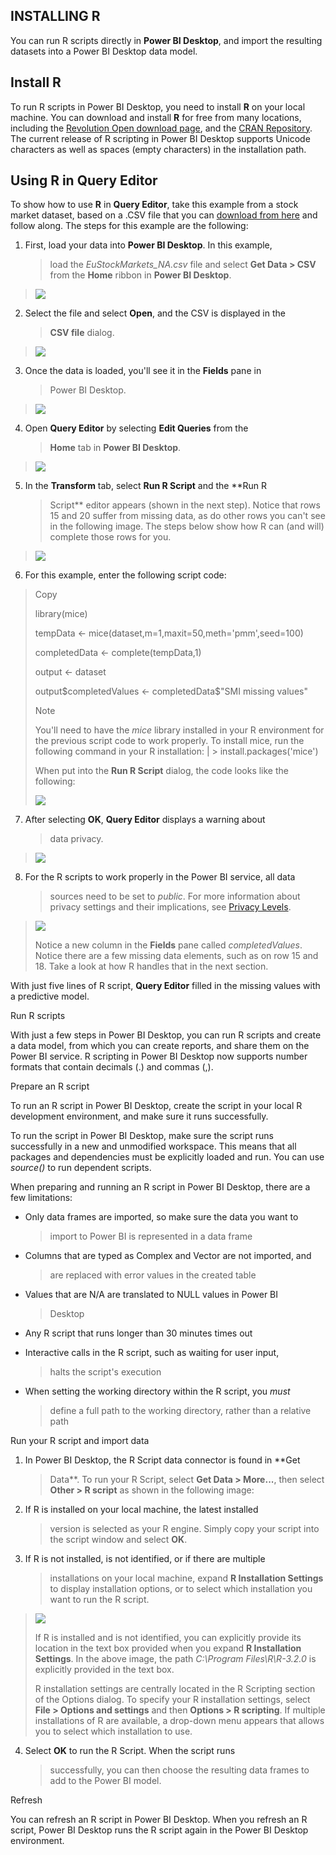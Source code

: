 INSTALLING R
------------

You can run R scripts directly in **Power BI Desktop**, and import the
resulting datasets into a Power BI Desktop data model.

Install R
---------

To run R scripts in Power BI Desktop, you need to install **R** on your
local machine. You can download and install **R** for free from many
locations, including the [Revolution Open download
page](https://mran.revolutionanalytics.com/download/), and the [CRAN
Repository](https://cran.r-project.org/bin/windows/base/). The current
release of R scripting in Power BI Desktop supports Unicode characters
as well as spaces (empty characters) in the installation path.

Using R in Query Editor
-----------------------

To show how to use **R** in **Query Editor**, take this example from a
stock market dataset, based on a .CSV file that you can [download from
here](http://download.microsoft.com/download/F/8/A/F8AA9DC9-8545-4AAE-9305-27AD1D01DC03/EuStockMarkets_NA.csv)
and follow along. The steps for this example are the following:

1.  First, load your data into **Power BI Desktop**. In this example,
    > load the *EuStockMarkets\_NA.csv* file and select **Get Data \>
    > CSV** from the **Home** ribbon in **Power BI Desktop**.

> ![](.//Media/img1mod1.png)

2.  Select the file and select **Open**, and the CSV is displayed in the
    > **CSV file** dialog.

> ![](.//Media/img2mod1.png)

3.  Once the data is loaded, you\'ll see it in the **Fields** pane in
    > Power BI Desktop.

> ![](.//Media/img3mod1.png)

4.  Open **Query Editor** by selecting **Edit Queries** from the
    > **Home** tab in **Power BI Desktop**.

> ![](.//Media/img4mod1.png)

5.  In the **Transform** tab, select **Run R Script** and the **Run R
    > Script** editor appears (shown in the next step). Notice that rows
    > 15 and 20 suffer from missing data, as do other rows you can\'t
    > see in the following image. The steps below show how R can (and
    > will) complete those rows for you.

> ![](.//Media/img5mod1.png)

6.  For this example, enter the following script code:

> Copy
>
> library(mice)
>
> tempData \<- mice(dataset,m=1,maxit=50,meth=\'pmm\',seed=100)
>
> completedData \<- complete(tempData,1)
>
> output \<- dataset
>
> output\$completedValues \<- completedData\$\"SMI missing values\"
>
> Note
>
> You\'ll need to have the *mice* library installed in your R
> environment for the previous script code to work properly. To install
> mice, run the following command in your R installation: \| \>
> install.packages(\'mice\')
>
> When put into the **Run R Script** dialog, the code looks like the
> following:
>
> ![](.//Media/img6mod1.png)

7.  After selecting **OK**, **Query Editor** displays a warning about
    > data privacy.

> ![](.//Media/img7mod1.png)

8.  For the R scripts to work properly in the Power BI service, all data
    > sources need to be set to *public*. For more information about
    > privacy settings and their implications, see [Privacy
    > Levels](https://docs.microsoft.com/en-us/power-bi/desktop-privacy-levels).

> ![](.//Media/img8mod1.png)
>
> Notice a new column in the **Fields** pane called *completedValues*.
> Notice there are a few missing data elements, such as on row 15 and
> 18. Take a look at how R handles that in the next section.

With just five lines of R script, **Query Editor** filled in the missing
values with a predictive model.

Run R scripts

With just a few steps in Power BI Desktop, you can run R scripts and
create a data model, from which you can create reports, and share them
on the Power BI service. R scripting in Power BI Desktop now supports
number formats that contain decimals (.) and commas (,).

Prepare an R script

To run an R script in Power BI Desktop, create the script in your local
R development environment, and make sure it runs successfully.

To run the script in Power BI Desktop, make sure the script runs
successfully in a new and unmodified workspace. This means that all
packages and dependencies must be explicitly loaded and run. You can use
*source()* to run dependent scripts.

When preparing and running an R script in Power BI Desktop, there are a
few limitations:

-   Only data frames are imported, so make sure the data you want to
    > import to Power BI is represented in a data frame

-   Columns that are typed as Complex and Vector are not imported, and
    > are replaced with error values in the created table

-   Values that are N/A are translated to NULL values in Power BI
    > Desktop

-   Any R script that runs longer than 30 minutes times out

-   Interactive calls in the R script, such as waiting for user input,
    > halts the script's execution

-   When setting the working directory within the R script, you *must*
    > define a full path to the working directory, rather than a
    > relative path

Run your R script and import data

1.  In Power BI Desktop, the R Script data connector is found in **Get
    > Data**. To run your R Script, select **Get Data \> More\...**,
    > then select **Other \> R script** as shown in the following image:

2.  If R is installed on your local machine, the latest installed
    > version is selected as your R engine. Simply copy your script into
    > the script window and select **OK**.

3.  If R is not installed, is not identified, or if there are multiple
    > installations on your local machine, expand **R Installation
    > Settings** to display installation options, or to select which
    > installation you want to run the R script.

> ![](.//Media/img9mod1.png)
>
> If R is installed and is not identified, you can explicitly provide
> its location in the text box provided when you expand **R Installation
> Settings**. In the above image, the path *C:\\Program
> Files\\R\\R-3.2.0* is explicitly provided in the text box.
>
> R installation settings are centrally located in the R Scripting
> section of the Options dialog. To specify your R installation
> settings, select **File \> Options and settings** and then **Options
> \> R scripting**. If multiple installations of R are available, a
> drop-down menu appears that allows you to select which installation to
> use.

4.  Select **OK** to run the R Script. When the script runs
    > successfully, you can then choose the resulting data frames to add
    > to the Power BI model.

Refresh

You can refresh an R script in Power BI Desktop. When you refresh an R
script, Power BI Desktop runs the R script again in the Power BI Desktop
environment.

